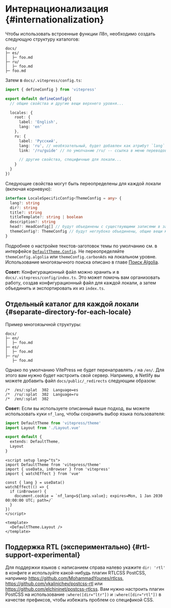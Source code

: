 # Интернационализация {#internationalization}

Чтобы использовать встроенные функции i18n, необходимо создать следующую структуру каталогов:

```
docs/
├─ es/
│  ├─ foo.md
├─ ru/
│  ├─ foo.md
├─ foo.md
```

Затем в `docs/.vitepress/config.ts`:

```ts [docs/.vitepress/config.ts]
import { defineConfig } from 'vitepress'

export default defineConfig({
  // общие свойства и другие вещи верхнего уровня...

  locales: {
    root: {
      label: 'English',
      lang: 'en'
    },
    ru: {
      label: 'Русский',
      lang: 'ru', // необязательный, будет добавлен как атрибут `lang` в тег `html`
      link: '/ru/guide' // по умолчанию /ru/ -- ссылка в меню переводов на панели навигации, может быть внешней

      // другие свойства, специфичные для локали...
    }
  }
})
```

Следующие свойства могут быть переопределены для каждой локали (включая корневую):

```ts
interface LocaleSpecificConfig<ThemeConfig = any> {
  lang?: string
  dir?: string
  title?: string
  titleTemplate?: string | boolean
  description?: string
  head?: HeadConfig[] // будут объединены с существующими записями в заголовке, дублирующие метатеги будут автоматически удалены
  themeConfig?: ThemeConfig // будут неглубоко объединены, общие вещи можно поместить в запись themeConfig верхнего уровня
}
```

Подробнее о настройке текстов-заготовок темы по умолчанию см. в интерфейсе [`DefaultTheme.Config`](https://github.com/vuejs/vitepress/blob/main/types/default-theme.d.ts). Не переопределяйте `themeConfig.algolia` или `themeConfig.carbonAds` на локальном уровне. Использование многоязычного поиска описано в главе [Поиск Algolia](../reference/default-theme-search#algolia-search-i18n).

**Совет:** Конфигурационный файл можно хранить и в `docs/.vitepress/config/index.ts`. Это может помочь вам организовать работу, создав конфигурационный файл для каждой локали, а затем объединить и экспортировать их из `index.ts`.

## Отдельный каталог для каждой локали {#separate-directory-for-each-locale}

Пример многоязычной структуры:

```
docs/
├─ en/
│  ├─ foo.md
├─ es/
│  ├─ foo.md
├─ ru/
   ├─ foo.md
```

Однако по умолчанию VitePress не будет перенаправлять `/` на `/en/`. Для этого вам нужно будет настроить свой сервер. Например, в Netlify вы можете добавить файл `docs/public/_redirects` следующим образом:

```
/*  /es/:splat  302  Language=es
/*  /ru/:splat  302  Language=ru
/*  /en/:splat  302
```

**Совет:** Если вы используете описанный выше подход, вы можете использовать куки `nf_lang`, чтобы сохранить выбор языка пользователя:

```ts [docs/.vitepress/theme/index.ts]
import DefaultTheme from 'vitepress/theme'
import Layout from './Layout.vue'

export default {
  extends: DefaultTheme,
  Layout
}
```

```vue [docs/.vitepress/theme/Layout.vue]
<script setup lang="ts">
import DefaultTheme from 'vitepress/theme'
import { useData, inBrowser } from 'vitepress'
import { watchEffect } from 'vue'

const { lang } = useData()
watchEffect(() => {
  if (inBrowser) {
    document.cookie = `nf_lang=${lang.value}; expires=Mon, 1 Jan 2030 00:00:00 UTC; path=/`
  }
})
</script>

<template>
  <DefaultTheme.Layout />
</template>
```

## Поддержка RTL (экспериментально) {#rtl-support-experimental}

Для поддержки языков с написанием справа налево укажите `dir: 'rtl'` в конфиге и используйте какой-нибудь плагин RTLCSS PostCSS, например <https://github.com/MohammadYounes/rtlcss>, <https://github.com/vkalinichev/postcss-rtl> или <https://github.com/elchininet/postcss-rtlcss>. Вам нужно настроить плагин PostCSS на использование `:where([dir="ltr"])` и `:where([dir="rtl"])` в качестве префиксов, чтобы избежать проблем со спецификой CSS.
